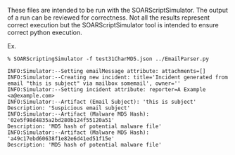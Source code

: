 These files are intended to be run with the SOARScriptSimulator. The output of a run can be reviewed for correctness. 
Not all the results represent correct execution but the SOARScriptSimulator tool is intended to ensure correct python execution.

Ex. 
```
% SOARScriptingSimulator -f test31CharMD5.json ../EmailParser.py

INFO:Simulator:--Setting emailMessage attribute: attachments=[]
INFO:Simulator:--Creating new incident: title='Incident generated from email "this is subject" via mailbox somemail', owner=''
INFO:Simulator:--Setting incident attribute: reporter=A Example <a@example.com>
INFO:Simulator:--Artifact (Email Subject): 'this is subject'
Description: 'Suspicious email subject'
INFO:Simulator:--Artifact (Malware MD5 Hash): '02e5f98d4835a2bd280b124f55120a51'
Description: 'MD5 hash of potential malware file'
INFO:Simulator:--Artifact (Malware MD5 Hash): 'a49c17ebd60638f1e82e6d41ed51f15e'
Description: 'MD5 hash of potential malware file'
```